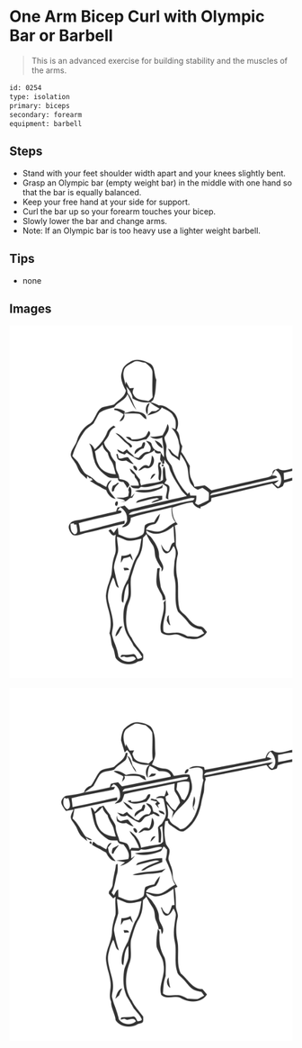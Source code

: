 # One Arm Bicep Curl with Olympic Bar or Barbell
> This is an advanced exercise for building stability and the muscles of the arms.

``` 
id: 0254 
type: isolation 
primary: biceps 
secondary: forearm 
equipment: barbell 
``` 

## Steps

 - Stand with your feet shoulder width apart and your knees slightly bent.
 - Grasp an Olympic bar (empty weight bar) in the middle with one hand so that the bar is equally balanced.
 - Keep your free hand at your side for support.
 - Curl the bar up so your forearm touches your bicep.
 - Slowly lower the bar and change arms.
 - Note: If an Olympic bar is too heavy use a lighter weight barbell.

## Tips

 - none

## Images

![](../svg/0254-relaxation.svg)

![](../svg/0254-tension.svg)
